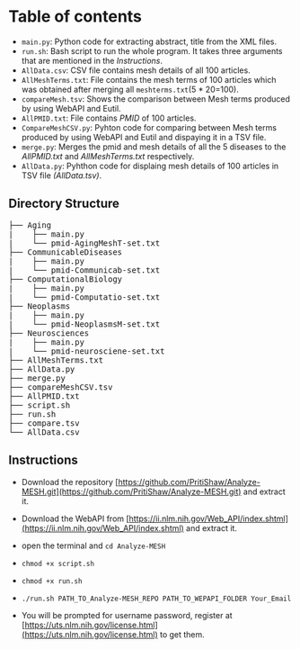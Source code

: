 # Table of contents
- `main.py`: Python code for extracting abstract, title from the XML files.
- `run.sh`:  Bash script to run the whole program. It takes three arguments that are mentioned in the _Instructions_.
- `AllData.csv`: CSV file contains mesh details of all 100 articles.
- `AllMeshTerms.txt`: File contains the mesh terms of 100 articles which was obtained after merging all `meshterms.txt`(5 * 20=100).
- `compareMesh.tsv`: Shows the comparison between Mesh terms produced by using WebAPI and Eutil.
- `AllPMID.txt`: File contains _PMID_ of 100 articles.
- `CompareMeshCSV.py`: Pyhton code for comparing between Mesh terms produced by using WebAPI and Eutil and dispaying it in a TSV file.
- `merge.py`: Merges the pmid and mesh details of all the 5 diseases to the *AllPMID.txt* and *AllMeshTerms.txt* respectively.
- `AllData.py`: Pyhthon code for displaing mesh details of 100 articles in TSV file _(*AllData.tsv*)_.


## Directory Structure
<pre>
├── Aging     
|    ├── main.py   
|    └── pmid-AgingMeshT-set.txt  
├── CommunicableDiseases   
|    ├── main.py  
|    └── pmid-Communicab-set.txt  
├── ComputationalBiology   
|    ├── main.py  
|    └── pmid-Computatio-set.txt  
├── Neoplasms  
|    ├── main.py  
|    └── pmid-NeoplasmsM-set.txt  
├── Neurosciences  
|    ├── main.py  
|    └── pmid-neurosciene-set.txt  
├── AllMeshTerms.txt  
├── AllData.py  
├── merge.py  
├── compareMeshCSV.tsv  
├── AllPMID.txt
├── script.sh  
├── run.sh  
├── compare.tsv  
└── AllData.csv  
</pre>

## Instructions
- Download the repository [https://github.com/PritiShaw/Analyze-MESH.git](https://github.com/PritiShaw/Analyze-MESH.git) and extract it.
- Download the WebAPI from [https://ii.nlm.nih.gov/Web_API/index.shtml](https://ii.nlm.nih.gov/Web_API/index.shtml) and extract it.
- open the terminal and `cd Analyze-MESH`
- `chmod +x script.sh`
- `chmod +x run.sh`
- `./run.sh PATH_TO_Analyze-MESH_REPO PATH_TO_WEPAPI_FOLDER Your_Email`

- You will be prompted for username password, register at [https://uts.nlm.nih.gov/license.html](https://uts.nlm.nih.gov/license.html) to get them.
